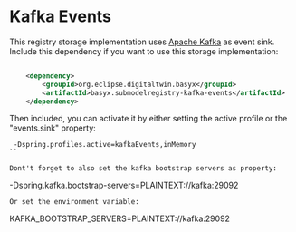 # Kafka Events

This registry storage implementation uses [Apache Kafka](https://kafka.apache.org/) as event sink. Include this dependency if you want to use this storage implementation:

```xml

	<dependency>
		<groupId>org.eclipse.digitaltwin.basyx</groupId>
		<artifactId>basyx.submodelregistry-kafka-events</artifactId>
	</dependency>
```

Then included, you can activate it by either setting the active profile or the "events.sink" property:
```
 -Dspring.profiles.active=kafkaEvents,inMemory
``

Dont't forget to also set the kafka bootstrap servers as property:

```
-Dspring.kafka.bootstrap-servers=PLAINTEXT://kafka:29092
```
Or set the environment variable:
```
KAFKA_BOOTSTRAP_SERVERS=PLAINTEXT://kafka:29092
```